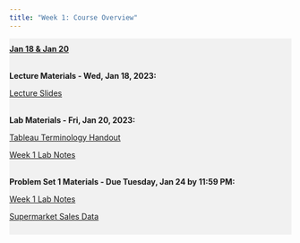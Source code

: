 ```yaml
---
title: "Week 1: Course Overview"
---
```


<div style="background-color:rgba(0, 0, 0, 0.0470588); text-align:left; vertical-align: middle; padding:10px 0;">
<b><u>Jan 18 & Jan 20</u></b> <br> <br>

<b>Lecture Materials - Wed, Jan 18, 2023:</b> <br>

<a  href="/unit_00/lecture_00_week_01.html" target="_blank">Lecture Slides</a> <br> <br>

<b>Lab Materials - Fri, Jan 20, 2023:</b> <br>

<a  href="/unit_00/handout_00_week_01.html" target="_blank">Tableau Terminology Handout</a> <br>

<a  href="/unit_00/lab_00_week_01.html" target="_blank">Week 1 Lab Notes</a> <br> <br>

<b>Problem Set 1 Materials - Due Tuesday, Jan 24 by 11:59 PM:</b> <br>

<a  href="/unit_00/ps1.html" target="_blank">Week 1 Lab Notes</a> <br>

<a  href="/unit_00/inputs/supermarket_sales.csv" download>Supermarket Sales Data</a>

</div>

